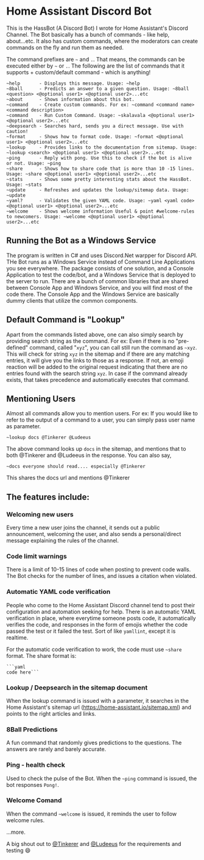 # Home Assistant Discord Bot

This is the HassBot (A Discord Bot) I wrote for Home Assistant's Discord Channel. The Bot basically has a bunch of commands - like help, about...etc. It also has custom commands, where the moderators can create commands on the fly and run them as needed. 

The command prefixes are `~` and `.`. That means, the commands can be executed either by `~` or `.`. The following are the list of commands that it supports + custom/default command - which is anything!

```
~help       - Displays this message. Usage: ~help
~8ball      - Predicts an answer to a given question. Usage: ~8ball <question> <@optional user1> <@optional user2>...etc
~about      - Shows information about this bot.
~command    - Create custom commands. For ex: ~command <command name> <command description>
~command    - Run Custom Command. Usage: ~skalavala <@optional user1> <@optional user2>...etc
~deepsearch - Searches hard, sends you a direct message. Use with caution!
~format     - Shows how to format code. Usage: ~format <@optional user1> <@optional user2>...etc
~lookup     - Provides links to the documentation from sitemap. Usage: ~lookup <search> <@optional user1> <@optional user2>...etc
~ping       - Reply with pong. Use this to check if the bot is alive or not. Usage: ~ping
~share      - Shows how to share code that is more than 10 -15 lines. Usage: ~share <@optional user1> <@optional user2>...etc
~stats      - Shows some pretty interesting stats about the HassBot. Usage: ~stats
~update     - Refreshes and updates the lookup/sitemap data. Usage: ~update
~yaml?      - Validates the given YAML code. Usage: ~yaml <yaml code> <@optional user1> <@optional user2>...etc
~welcome    - Shows welcome information Useful & point #welcome-rules to newcomers. Usage: ~welcome <@optional user1> <@optional user2>...etc
```

## Running the Bot as a Windows Service
The program is written in C# and uses Discord.Net warpper for Discord API. THe Bot runs as a Windows Service instead of Command Line Applications you see everywhere. The package consists of one solution, and a Console Application to test the code/bot, and a Windows Service that is deployed to the server to run. There are a bunch of common libraries that are shared between Console App and Windows Service, and you will find most of the code there. The Console App and the Windows Service are basically dummy clients that utilize the common components.


## Default Command is "Lookup"

Apart from the commands listed above, one can also simply search by providing search string as the command. For ex: Even if there is no "pre-defined" command, called "`xyz`", you can call still run the command as `~xyz`. This will check for string `xyz` in the sitemap and if there are any matching entries, it will give you the links to those as a response. If not, an emoji reaction will be added to the original request indicating that there are no entries found with the search string `xyz`. In case if the command already exists, that takes precedence and automatically executes that command. 

## Mentioning Users

Almost all commands allow you to mention users. For ex: If you would like to refer to the output of a command to a user, you can simply pass user name as parameter.

```
~lookup docs @Tinkerer @Ludeeus
```

The above command looks up `docs` in the sitemap, and mentions that to both @Tinkerer and @Ludeeus in the response. You can also say,

```
~docs everyone should read.... especially @Tinkerer
```
This shares the docs url and mentions @Tinkerer


## The features include:

### Welcoming new users
Every time a new user joins the channel, it sends out a public announcement, welcoming the user, and also sends a personal/direct message explaining the rules of the channel.

### Code limit warnings
There is a limit of 10-15 lines of code when posting to prevent code walls. The Bot checks for the number of lines, and issues a citation when violated.

### Automatic YAML code verification
People who come to the Home Assistant Discord channel tend to post their configuration and automation seeking for help. There is an automatic YAML verification in place, where everytime someone posts code, it automatically verifies the code, and responses in the form of emojis whether the code passed the test or it failed the test. Sort of like `yamllint`, except it is realtime.

For the automatic code verification to work, the code must use `~share` format. The share format is:

```
```yaml
code here```
```

### Lookup / Deepsearch in the sitemap document
When the lookup command is issued with a parameter, it searches in the Home Assistant's sitemap url (https://home-assistant.io/sitemap.xml) and points to the right articles and links.

### 8Ball Predictions
A fun command that randomly gives predictions to the questions. The answers are rarely and barely accurate.

### Ping - health check
Used to check the pulse of the Bot. When the `~ping` command is issued, the bot responses `Pong!`.

### Welcome Comand
When the command `~welcome` is issued, it reminds the user to follow welcome rules.

...more.

A big shout out to [@Tinkerer](https://github.com/DubhAd/Home-AssistantConfig/) and [@Ludeeus](https://github.com/ludeeus) for the requirements and testing :smile:
